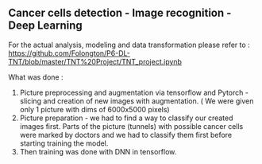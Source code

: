 ## Cancer cells detection - Image recognition - Deep Learning  
For the actual analysis, modeling and data transformation please refer to : https://github.com/Folongton/P6-DL-TNT/blob/master/TNT%20Project/TNT_project.ipynb  

What was done :   
1. Picture preprocessing and augmentation via tensorflow and Pytorch - slicing and creation of new images with augmentation. ( We were given only 1 picture with dims of 6000x5000 pixels)
2. Picture preparation - we had to find a way to classify our created images first. Parts of the picture (tunnels) with possible cancer cells were marked by doctors and we had to classify them first before starting training the model.
3. Then training was done with DNN in tensorflow.

